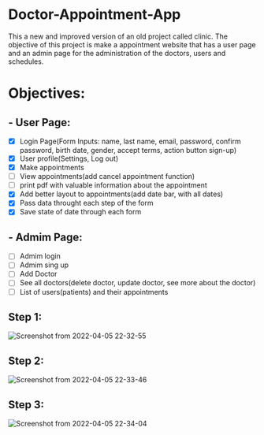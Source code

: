 # Doctor-Appointment-App
This a new and improved version of an old project called clinic. The objective of this project is make a appointment website that has a user page and an admin page for the administration of the doctors, users and schedules.

# Objectives:
## - User Page: 
- [x] Login Page(Form Inputs: name, last name, email, password, confirm password, birth date, gender, accept terms, action button sign-up)
- [x] User profile(Settings, Log out)
- [x] Make appointments 
- [ ] View appointments(add cancel appointment function)
- [ ] print pdf with valuable information about the appointment
- [x] Add better layout to appointments(add date bar, with all dates)
- [x] Pass data throught each step of the form
- [x] Save state of date through each form
## - Admim Page:
- [ ] Admim login
- [ ] Admim sing up
- [ ] Add Doctor
- [ ] See all doctors(delete doctor, update doctor, see more about the doctor)
- [ ] List of users(patients) and their appointments

## Step 1:
![Screenshot from 2022-04-05 22-32-55](https://user-images.githubusercontent.com/60707892/161878109-7c6190cd-65ac-4f83-8dc4-792fdf14dfee.png)

## Step 2:
![Screenshot from 2022-04-05 22-33-46](https://user-images.githubusercontent.com/60707892/161878113-c1c00afc-484f-4e4e-8656-1046215245dd.png)

## Step 3:
![Screenshot from 2022-04-05 22-34-04](https://user-images.githubusercontent.com/60707892/161878115-0de89f96-d82f-41d4-884c-ac5f73d1e3a5.png)
